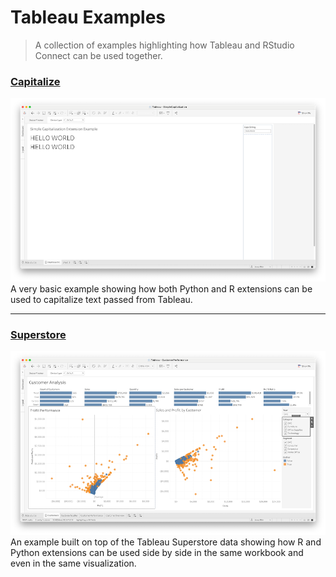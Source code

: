 # Tableau Examples

> A collection of examples highlighting how Tableau and RStudio Connect can be used together.



### [Capitalize](capitalize/)
![](img/capitalize-workbook.png)
A very basic example showing how both Python and R extensions can be used to capitalize text passed from Tableau.

---
### [Superstore](superstore/)
![](img/superstore-workbook.png)
An example built on top of the Tableau Superstore data showing how R and Python extensions can be used side by side in the same workbook and even in the same visualization.


